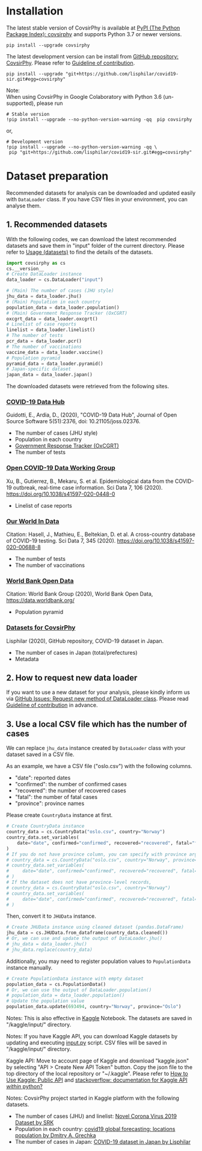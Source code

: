 # Installation
The latest stable version of CovsirPhy is available at [PyPI (The Python Package Index): covsirphy](https://pypi.org/project/covsirphy/) and supports Python 3.7 or newer versions.

```
pip install --upgrade covsirphy
```

The latest development version can be install from [GitHub repository: CovsirPhy](https://github.com/lisphilar/covid19-sir). Please refer to [Guideline of contribution](https://lisphilar.github.io/covid19-sir/CONTRIBUTING.html).

```
pip install --upgrade "git+https://github.com/lisphilar/covid19-sir.git#egg=covsirphy"
```

Note:  
When using CovsirPhy in Google Colaboratory with Python 3.6 (un-supported), please run

```
# Stable version
!pip install --upgrade --no-python-version-warning -qq  pip covsirphy
```

or,

```
# Development version
!pip install --upgrade --no-python-version-warning -qq \
 pip "git+https://github.com/lisphilar/covid19-sir.git#egg=covsirphy"
```

# Dataset preparation
Recommended datasets for analysis can be downloaded and updated easily with `DataLoader` class. If you have CSV files in your environment, you can analyse them.

## 1. Recommended datasets
With the following codes,  we can download the latest recommended datasets and save them in "input" folder of the current directory. Please refer to [Usage (datasets)](https://lisphilar.github.io/covid19-sir/usage_dataset.html) to find the details of the datasets.

```Python
import covsirphy as cs
cs.__version__
# Create DataLoader instance
data_loader = cs.DataLoader("input")
```

```Python
# (Main) The number of cases (JHU style)
jhu_data = data_loader.jhu()
# (Main) Population in each country
population_data = data_loader.population()
# (Main) Government Response Tracker (OxCGRT)
oxcgrt_data = data_loader.oxcgrt()
# Linelist of case reports
linelist = data_loader.linelist()
# The number of tests
pcr_data = data_loader.pcr()
# The number of vaccinations
vaccine_data = data_loader.vaccine()
# Population pyramid
pyramid_data = data_loader.pyramid()
# Japan-specific dataset
japan_data = data_loader.japan()
```

The downloaded datasets were retrieved from the following sites.

### [COVID-19 Data Hub](https://covid19datahub.io/)
Guidotti, E., Ardia, D., (2020), "COVID-19 Data Hub", Journal of Open Source Software 5(51):2376, doi: 10.21105/joss.02376.

- The number of cases (JHU style)
- Population in each country
- [Government Response Tracker (OxCGRT)](https://github.com/OxCGRT/covid-policy-tracker)
- The number of tests

### [Open COVID-19 Data Working Group](https://github.com/beoutbreakprepared/nCoV2019)
Xu, B., Gutierrez, B., Mekaru, S. et al. Epidemiological data from the COVID-19 outbreak, real-time case information. Sci Data 7, 106 (2020). https://doi.org/10.1038/s41597-020-0448-0

- Linelist of case reports

### [Our World In Data](https://github.com/owid/covid-19-data/tree/master/public/data)
Citation: Hasell, J., Mathieu, E., Beltekian, D. et al. A cross-country database of COVID-19 testing. Sci Data 7, 345 (2020). https://doi.org/10.1038/s41597-020-00688-8

- The number of tests
- The number of vaccinations

### [World Bank Open Data](https://data.worldbank.org/)
Citation: World Bank Group (2020), World Bank Open Data, https://data.worldbank.org/

- Population pyramid

### [Datasets for CovsirPhy](https://github.com/lisphilar/covid19-sir/tree/master/data)
Lisphilar (2020), GitHub repository, COVID-19 dataset in Japan.  

- The number of cases in Japan (total/prefectures)
- Metadata

## 2. How to request new data loader
If you want to use a new dataset for your analysis, please kindly inform us via [GitHub Issues: Request new method of DataLoader class](https://github.com/lisphilar/covid19-sir/issues/new/?template=request-new-method-of-dataloader-class.md). Please read [Guideline of contribution](https://lisphilar.github.io/covid19-sir/CONTRIBUTING.html) in advance.

## 3. Use a local CSV file which has the number of cases
We can replace `jhu_data` instance created by `DataLoader` class with your dataset saved in a CSV file.

As an example, we have a CSV file ("oslo.csv") with the following columns.

- "date": reported dates
- "confirmed": the number of confirmed cases
- "recovered": the number of recovered cases
- "fatal": the number of fatal cases
- "province": province names

Please create `CountryData` instance at first.

```Python
# Create CountryData instance
country_data = cs.CountryData("oslo.csv", country="Norway")
country_data.set_variables(
    date="date", confirmed="confirmed", recovered="recovered", fatal="fatal", province="province",
)
# If you do not have province column, you can specify with province argument
# country_data = cs.CountryData("oslo.csv", country="Norway", province="Oslo")
# country_data.set_variables(
#     date="date", confirmed="confirmed", recovered="recovered", fatal="fatal",
# )
# If the dataset does not have province-level records,
# country_data = cs.CountryData("oslo.csv", country="Norway")
# country_data.set_variables(
#     date="date", confirmed="confirmed", recovered="recovered", fatal="fatal",
# )
```

Then, convert it to `JHUData` instance.

```Python
# Create JHUData instance using cleaned dataset (pandas.DataFrame)
jhu_data = cs.JHUData.from_dataframe(country_data.cleaned())
# Or, we can use and update the output of DataLoader.jhu()
# jhu_data = data_loader.jhu()
# jhu_data.replace(country_data)
```

Additionally, you may need to register population values to `PopulationData` instance manually.

```Python
# Create PopulationData instance with empty dataset
population_data = cs.PopulationData()
# Or, we can use the output of DataLoader.population()
# population_data = data_loader.population()
# Update the population value
population_data.update(693494, country="Norway", province="Oslo")
```

Notes:
This is also effective in [Kaggle](https://www.kaggle.com/) Notebook. The datasets are saved in "/kaggle/input/" directory.

Notes:
If you have Kaggle API, you can download Kaggle datasets by updating and executing [input.py](https://github.com/lisphilar/covid19-sir/blob/master/input.py) script. CSV files will be saved in "/kaggle/input/" directory.

Kaggle API: Move to account page of Kaggle and download "kaggle.json" by selecting "API > Create New API Token" button. Copy the json file to the top directory of the local repository or "~/.kaggle". Please refer to [How to Use Kaggle: Public API](https://www.kaggle.com/docs/api) and [stackoverflow: documentation for Kaggle API *within* python?](https://stackoverflow.com/questions/55934733/documentation-for-kaggle-api-within-python#:~:text=Here%20are%20the%20steps%20involved%20in%20using%20the%20Kaggle%20API%20from%20Python.&text=Go%20to%20your%20Kaggle%20account,json%20will%20be%20downloaded)

Notes:
CovsirPhy project started in Kaggle platform with the following datasets.

- The number of cases (JHU) and linelist: [Novel Corona Virus 2019 Dataset by SRK](https://www.kaggle.com/sudalairajkumar/novel-corona-virus-2019-dataset)
- Population in each country:  [covid19 global forecasting: locations population by Dmitry A. Grechka](https://www.kaggle.com/dgrechka/covid19-global-forecasting-locations-population)
- The number of cases in Japan: [COVID-19 dataset in Japan by Lisphilar](https://www.kaggle.com/lisphilar/covid19-dataset-in-japan)
